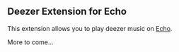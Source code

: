 ## Deezer Extension for Echo

This extension allows you to play deezer music on [Echo](https://github.com/brahmkshatriya/echo).

More to come...
